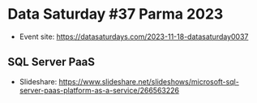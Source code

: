 # Data Saturday #37 Parma 2023

- Event site: https://datasaturdays.com/2023-11-18-datasaturday0037

## SQL Server PaaS

- Slideshare: https://www.slideshare.net/slideshows/microsoft-sql-server-paas-platform-as-a-service/266563226
